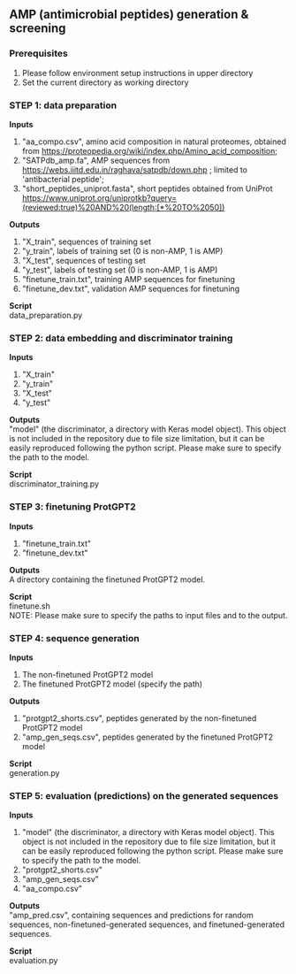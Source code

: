 
## AMP (antimicrobial peptides) generation & screening

### Prerequisites
1) Please follow environment setup instructions in upper directory
2) Set the current directory as working directory

### STEP 1: data preparation

**Inputs** 
1) "aa_compo.csv", amino acid composition in natural proteomes, obtained from https://proteopedia.org/wiki/index.php/Amino_acid_composition;
2) "SATPdb_amp.fa", AMP sequences from https://webs.iiitd.edu.in/raghava/satpdb/down.php ; limited to 'antibacterial peptide';
3) "short_peptides_uniprot.fasta", short peptides obtained from UniProt https://www.uniprot.org/uniprotkb?query=(reviewed:true)%20AND%20(length:[*%20TO%2050])

**Outputs**
1) "X_train", sequences of training set
2) "y_train", labels of training set (0 is non-AMP, 1 is AMP)
3) "X_test", sequences of testing set
4) "y_test", labels of testing set (0 is non-AMP, 1 is AMP)
5) "finetune_train.txt", training AMP sequences for finetuning
6) "finetune_dev.txt", validation AMP sequences for finetuning

**Script**  
data_preparation.py  

### STEP 2: data embedding and discriminator training
**Inputs**
1) "X_train"
2) "y_train"
3) "X_test"
4) "y_test"

**Outputs**  
"model" (the discriminator, a directory with Keras model object). This object is not included in the repository due to file size limitation, but it can be easily reproduced following the python script. Please make sure to specify the path to the model.

**Script**  
discriminator_training.py  

### STEP 3: finetuning ProtGPT2
**Inputs**  
1) "finetune_train.txt"
2) "finetune_dev.txt"

**Outputs**  
A directory containing the finetuned ProtGPT2 model.  

**Script**  
finetune.sh  
NOTE: Please make sure to specify the paths to input files and to the output.

### STEP 4: sequence generation
**Inputs**
1) The non-finetuned ProtGPT2 model
2) The finetuned ProtGPT2 model (specify the path)

**Outputs**
1) "protgpt2_shorts.csv", peptides generated by the non-finetuned ProtGPT2 model
2) "amp_gen_seqs.csv", peptides generated by the finetuned ProtGPT2 model

**Script**  
generation.py

### STEP 5: evaluation (predictions) on the generated sequences
**Inputs**
1) "model" (the discriminator, a directory with Keras model object). This object is not included in the repository due to file size limitation, but it can be easily reproduced following the python script. Please make sure to specify the path to the model.
2) "protgpt2_shorts.csv"
3) "amp_gen_seqs.csv"
4) "aa_compo.csv"

**Outputs**  
"amp_pred.csv", containing sequences and predictions for random sequences, non-finetuned-generated sequences, and finetuned-generated sequences.

**Script**  
evaluation.py












